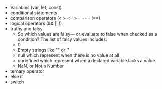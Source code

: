 - Variables (var, let, const)
- conditional statements
- comparison operators (< > <= >= === !==)
- logical operators (&& || !)
- truthy and falsy
  -   So which values are falsy— or evaluate to false when checked as a condition? The list of falsy values includes:
    -   0
    -   Empty strings like "" or ''
    -   null which represent when there is no value at all
    -   undefined which represent when a declared variable lacks a value
    -   NaN, or Not a Number
- ternary operator
- else if
- switch
